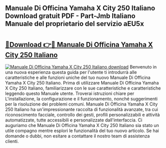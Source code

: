 ## Manuale Di Officina Yamaha X City 250 Italiano Download gratuit PDF - Part-Jmb Italiano Manuale del proprietario del servizio aEU5x

# <h2><a href="http://dffiry.blite.top/?on=Manuale+Di+Officina+Yamaha+X+City+250+Italiano">🔗Download 👉🔴 Manuale Di Officina Yamaha X City 250 Italiano</a></h2>

[![Manuale Di Officina Yamaha X City 250 Italiano download](https://i.imgur.com/lujVjoI.png)](http://dffiry.blite.top/?on=Manuale+Di+Officina+Yamaha+X+City+250+Italiano)
Benvenuto in una nuova esperienza questa guida per l'utente ti introdurrà alle caratteristiche e alle funzioni uniche del tuo nuovo Manuale Di Officina Yamaha X City 250 Italiano. Prima di utilizzare Manuale Di Officina Yamaha X City 250 Italiano, familiarizzare con le sue caratteristiche e caratteristiche leggendo questo Manuale utente. Troverai istruzioni chiare per L'installazione, la configurazione e il funzionamento, nonché suggerimenti per la risoluzione dei problemi comuni. Manuale Di Officina Yamaha X City 250 Italiano ha un'impressionante raccolta di funzionalità avanzate, tra cui riconoscimento facciale, controllo dei gesti, profili personalizzabili e attività automatizzate, tutte accessibili e personalizzate dall'interfaccia. Ci auguriamo che Manuale Di Officina Yamaha X City 250 Italiano sia stato un utile compagno mentre esplori le funzionalità del tuo nuovo articolo. Se hai domande o dubbi, non esitare a contattare il nostro team di assistenza clienti.
